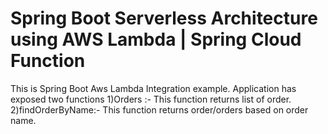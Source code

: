 # Spring Boot Serverless Architecture using AWS Lambda | Spring Cloud Function 

This is Spring Boot Aws Lambda Integration example.
Application has exposed two functions 
1)Orders :- This function returns list of order. 
2)findOrderByName:- This function returns order/orders based on order name.
